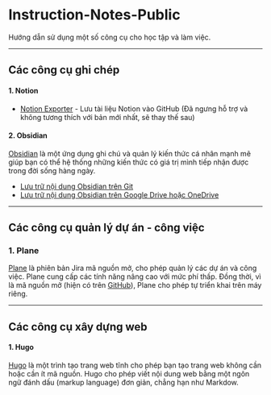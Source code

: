 # Instruction-Notes-Public

Hướng dẫn sử dụng một số công cụ cho học tập và làm việc.

---
## Các công cụ ghi chép

#### **1. Notion**

- [Notion Exporter](https://github.com/igor-kupczynski/notion-exporter) - Lưu tài liệu Notion vào GitHub (Đã ngưng hỗ trợ và không tương thích với bản mới nhất, sẽ thay thế sau)

#### **2. Obsidian**

[Obsidian](https://obsidian.md/) là một ứng dụng ghi chú và quản lý kiến thức cá nhân mạnh mẽ giúp bạn có thể hệ thống những kiến thức có giá trị mình tiếp nhận được trong đời sống hàng ngày.

- [Lưu trữ nội dung Obsidian trên Git](./Obsidian/Git)
- [Lưu trữ nội dung Obsidian trên Google Drive hoặc OneDrive](./Obsidian/Drive)

---
## Các công cụ quản lý dự án - công việc

### **1. Plane**

[Plane](https://plane.so/) là phiên bản Jira mã nguồn mở, cho phép quản lý các dự án và công việc. Plane cung cấp các tính năng nâng cao với mức phí thấp. Đồng thời, vì là mã nguồn mở (hiện có trên [GitHub](https://github.com/makeplane/plane)), Plane cho phép tự triển khai trên máy riêng.

---
## Các công cụ xây dựng web

#### **1. Hugo**

[Hugo](https://gohugo.io/) là một trình tạo trang web tĩnh cho phép bạn tạo trang web không cần hoặc cần ít mã nguồn. Hugo cho phép viết nội dung web bằng một ngôn ngữ đánh dấu (markup language) đơn giản, chẳng hạn như Markdow.